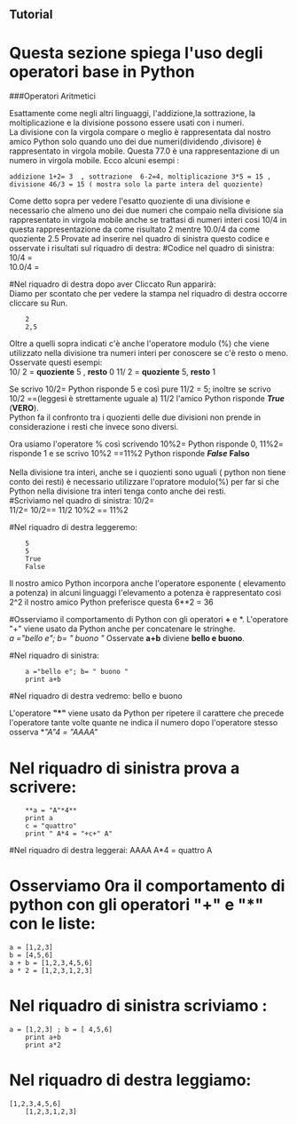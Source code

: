 Tutorial
--------

# Questa sezione spiega l'uso degli operatori base in Python
###Operatori Aritmetici

Esattamente come negli altri linguaggi, l'addizione,la sottrazione, la moltiplicazione e la divisione possono essere usati con i numeri.<br>
La divisione con la virgola compare o meglio è rappresentata dal nostro amico Python solo quando uno dei due numeri(dividendo ,divisore) è  rappresentato in virgola mobile. Questa 77.0 è una rappresentazione di un numero in virgola mobile. Ecco alcuni esempi :

	addizione 1+2= 3  , sottrazione  6-2=4, moltiplicazione 3*5 = 15 , divisione 46/3 = 15 ( mostra solo la parte intera del quoziente)		   


Come detto sopra per vedere l'esatto quoziente di una divisione e necessario che almeno uno dei due numeri che compaio nella divisione sia rappresentato in virgola mobile anche se trattasi di numeri interi cosi  10/4 in questa rappresentazione da come risultato 2 mentre 10.0/4 da come quoziente 2.5
Provate ad inserire nel quadro di sinistra questo codice e osservate i risultati sul riquadro di destra:
#Codice nel quadro di sinistra:
	10/4 =                
     10.0/4 =  	 

#Nel riquadro di destra dopo aver Cliccato Run apparirà:  <br>
Diamo per scontato che per vedere la stampa nel riquadro di destra occorre cliccare su Run.

		2 
        2,5		
	
Oltre a quelli sopra indicati c'è anche l'operatore modulo (%) che viene utilizzato nella divisione tra numeri interi per conoscere se c'è resto o meno.   Osservate questi esempi:<br>
10/ 2 = **quoziente**  5 ,   **resto** 0   11/ 2 = **quoziente**  5,    **resto** 1 

Se scrivo 10/2=  Python risponde 5  e così pure  11/2 = 5;  inoltre se scrivo 10/2  ==(leggesi è strettamente uguale a) 11/2  l'amico Python risponde  **_True_** (**VERO**).<br> Python fa il confronto tra i quozienti delle due divisioni non prende in considerazione i resti che invece sono diversi. 

Ora usiamo l'operatore % così scrivendo  10%2=  Python risponde 0,    11%2=  risponde 1  e se scrivo  10%2 ==11%2   Python risponde **_False_** **Falso**  
<br> Nella divisione tra interi, anche se i quozienti sono uguali ( python non tiene conto dei resti) è necessario utilizzare l'opratore modulo(%) per far si che Python nella divisione tra interi tenga conto anche dei resti.<br>
#Scriviamo nel quadro di sinistra:
		10/2=     
        11/2= 
        10/2== 11/2
        10%2 == 11%2			
	

#Nel riquadro di destra leggeremo:

		5
        5
        True
        False		
		

Il nostro amico Python incorpora anche l'operatore esponente  ( elevamento a potenza) in alcuni linguaggi l'elevamento a potenza è rappresentato così 2^2
il nostro amico Python preferisce questa 6**2 =  36    

#Osserviamo il comportamento di Python con gli operatori **+** e *. 
L'operatore "+" viene usato da Python anche per concatenare le stringhe.<br>
 _a ="bello e"; b= " buono "_    Osservate  **a+b** diviene  **bello e buono**.

#Nel riquadro di sinistra:

		a ="bello e"; b= " buono "
        print a+b					

#Nel riquadro di destra vedremo:
		bello e buono	
		
L'operatore **"*"** viene usato da Python per ripetere il carattere che precede l'operatore tante volte quante ne indica il numero dopo l'operatore stesso
osserva   **"A"*4 = "AAAA"**	
	
# Nel riquadro di sinistra prova a scrivere:
		**a = "A"*4**
        print a	 			
        c = "quattro"
        print " A*4 = "+c+" A"			

#Nel riquadro di destra leggerai:
	AAAA
        A*4 = quattro A			
# Osserviamo 0ra il comportamento di python con gli operatori "+" e "*"  con le liste:
	a = [1,2,3]
	b = [4,5,6]
	a + b = [1,2,3,4,5,6]
	a * 2 = [1,2,3,1,2,3]

# Nel riquadro di sinistra scriviamo :
	a = [1,2,3] ; b = [ 4,5,6]
        print a+b
        print a*2	 	

# Nel riquadro di destra leggiamo:
	[1,2,3,4,5,6]
        [1,2,3,1,2,3]



